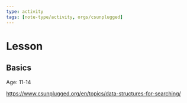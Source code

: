 ```yaml
---
type: activity
tags: [note-type/activity, orgs/csunplugged]
---
```


# Lesson

## Basics

Age: 11-14

https://www.csunplugged.org/en/topics/data-structures-for-searching/



